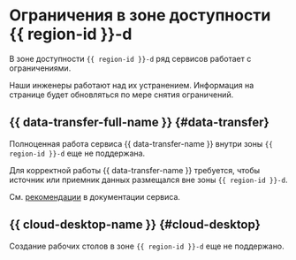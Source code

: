 # Ограничения в зоне доступности {{ region-id }}-d

В зоне доступности `{{ region-id }}-d` ряд сервисов работает с ограничениями.

Наши инженеры работают над их устранением. Информация на странице будет обновляться по мере снятия ограничений.

## {{ data-transfer-full-name }} {#data-transfer}

Полноценная работа сервиса {{ data-transfer-name }} внутри зоны `{{ region-id }}-d` еще не поддержана.

Для корректной работы {{ data-transfer-name }} требуется, чтобы источник или приемник данных размещался вне зоны `{{ region-id }}-d`. 

См. [рекомендации](../../data-transfer/operations/endpoint/migration-to-an-availability-zone.md) в документации сервиса.

## {{ cloud-desktop-name }} {#cloud-desktop}

Создание рабочих столов в зоне `{{ region-id }}-d` еще не поддержано.
